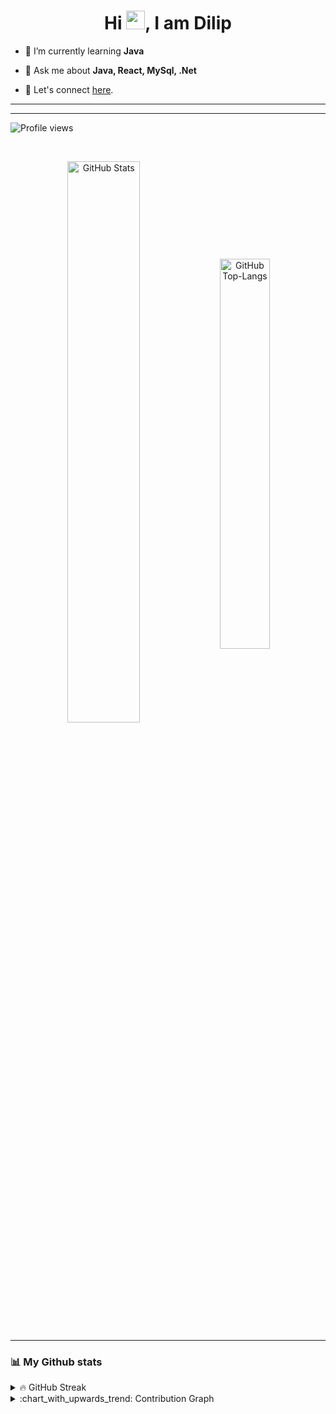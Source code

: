 <h1 align="center">Hi <img src="https://raw.githubusercontent.com/MartinHeinz/MartinHeinz/master/wave.gif" width="30px">, I am Dilip</h1>

- 🌱 I’m currently learning **Java**

- 💬 Ask me about **Java, React, MySql, .Net**

<!-- - 📫 How to reach me **dilip.k3912@gmail.com** -->

- 🎉 Let's connect [here](https://www.linkedin.com/in/dilip-kumar-6640b1158/).

<hr>
<!--
<h2 align="center"> ⚡️ Technology Stacks </h2>
<br>
<p align="left"> 
  <a href="https://getbootstrap.com" target="_blank" rel="noreferrer"> <img src="https://raw.githubusercontent.com/devicons/devicon/master/icons/bootstrap/bootstrap-plain-wordmark.svg" alt="bootstrap" width="40" height="40"/> </a> 
  <a href="https://www.w3schools.com/cs/" target="_blank" rel="noreferrer"> <img src="https://raw.githubusercontent.com/devicons/devicon/master/icons/csharp/csharp-original.svg" alt="csharp" width="40" height="40"/> </a> 
  <a href="https://www.w3schools.com/css/" target="_blank" rel="noreferrer"> <img src="https://raw.githubusercontent.com/devicons/devicon/master/icons/css3/css3-original-wordmark.svg" alt="css3" width="40" height="40"/> </a> 
  <a href="https://www.docker.com/" target="_blank" rel="noreferrer"> <img src="https://raw.githubusercontent.com/devicons/devicon/master/icons/docker/docker-original-wordmark.svg" alt="docker" width="40" height="40"/> </a> 
  <a href="https://dotnet.microsoft.com/" target="_blank" rel="noreferrer"> <img src="https://raw.githubusercontent.com/devicons/devicon/master/icons/dot-net/dot-net-original-wordmark.svg" alt="dotnet" width="40" height="40"/> </a> 
  <a href="https://git-scm.com/" target="_blank" rel="noreferrer"> <img src="https://www.vectorlogo.zone/logos/git-scm/git-scm-icon.svg" alt="git" width="40" height="40"/> </a> 
  <a href="https://www.w3.org/html/" target="_blank" rel="noreferrer"> <img src="https://raw.githubusercontent.com/devicons/devicon/master/icons/html5/html5-original-wordmark.svg" alt="html5" width="40" height="40"/> </a> 
  <a href="https://www.java.com" target="_blank" rel="noreferrer"> <img src="https://raw.githubusercontent.com/devicons/devicon/master/icons/java/java-original.svg" alt="java" width="40" height="40"/> </a> 
  <a href="https://developer.mozilla.org/en-US/docs/Web/JavaScript" target="_blank" rel="noreferrer"> <img src="https://raw.githubusercontent.com/devicons/devicon/master/icons/javascript/javascript-original.svg" alt="javascript" width="40" height="40"/> </a> 
  <a href="https://www.jenkins.io" target="_blank" rel="noreferrer"> <img src="https://www.vectorlogo.zone/logos/jenkins/jenkins-icon.svg" alt="jenkins" width="40" height="40"/> </a> 
  <a href="https://kubernetes.io" target="_blank" rel="noreferrer"> <img src="https://www.vectorlogo.zone/logos/kubernetes/kubernetes-icon.svg" alt="kubernetes" width="40" height="40"/> </a> 
  <a href="https://www.linux.org/" target="_blank" rel="noreferrer"> <img src="https://raw.githubusercontent.com/devicons/devicon/master/icons/linux/linux-original.svg" alt="linux" width="40" height="40"/> </a> 
  <a href="https://www.mongodb.com/" target="_blank" rel="noreferrer"> <img src="https://raw.githubusercontent.com/devicons/devicon/master/icons/mongodb/mongodb-original-wordmark.svg" alt="mongodb" width="40" height="40"/> </a> 
  <a href="https://www.mysql.com/" target="_blank" rel="noreferrer"> <img src="https://raw.githubusercontent.com/devicons/devicon/master/icons/mysql/mysql-original-wordmark.svg" alt="mysql" width="40" height="40"/> </a> 
  <a href="https://nodejs.org" target="_blank" rel="noreferrer"> <img src="https://raw.githubusercontent.com/devicons/devicon/master/icons/nodejs/nodejs-original-wordmark.svg" alt="nodejs" width="40" height="40"/> </a> 
  <a href="https://postman.com" target="_blank" rel="noreferrer"> <img src="https://www.vectorlogo.zone/logos/getpostman/getpostman-icon.svg" alt="postman" width="40" height="40"/> </a> 
  <a href="https://reactjs.org/" target="_blank" rel="noreferrer"> <img src="https://raw.githubusercontent.com/devicons/devicon/master/icons/react/react-original-wordmark.svg" alt="react" width="40" height="40"/> </a> 
  <a href="https://redux.js.org" target="_blank" rel="noreferrer"> <img src="https://raw.githubusercontent.com/devicons/devicon/master/icons/redux/redux-original.svg" alt="redux" width="40" height="40"/> </a> 
  <a href="https://spring.io/" target="_blank" rel="noreferrer"> <img src="https://www.vectorlogo.zone/logos/springio/springio-icon.svg" alt="spring" width="40" height="40"/> </a> 
</p>
-->

<hr>

![Profile views](https://gpvc.arturio.dev/Dilip2116)

<br />

<!-- GitHub Readme Streak Stats & Most used languages - https://github.com/coding-geek21/github-readme-streak-stats -->

<p align="center">
<img src="https://github-readme-stats.vercel.app/api?username=Dilip2116&show_icons=true&theme=jolly" alt="GitHub Stats" align="center" width="48%" />
  <img src="https://github-readme-stats.vercel.app/api/top-langs/?username=Dilip2116&layout=compact&theme=jolly&langs_count=10" alt="GitHub Top-Langs" align="center" width="40%" />
 </p>

<hr>

### 📊 My Github stats

<details>
  <summary>🔥 GitHub Streak</summary>
  <br/>
   <a href="https://github.com/Dilip2116/github-readme-streak-stats">
   <img title="🔥 Get streak stats for your profile at git.io/streak-stats" alt="pritam's streak" src="https://github-readme-streak-stats.herokuapp.com/?user=Dilip2116&theme=jolly&hide_border=true"/>
  </a>
  <br/>
</details>

<details>
   <summary>:chart_with_upwards_trend: Contribution Graph </summary>
   <br/>
   <a href="https://github.com/ashutosh00710/github-readme-activity-graph"><img alt="pritam's Activity Graph" src="https://activity-graph.herokuapp.com/graph?username=Dilip2116&bg_color=1F222E&color=F8D866&line=F85D7F&point=FFFFFF&hide_border=true" /></a>
</details>

<!--
**Dilip2116/Dilip2116** is a ✨ _special_ ✨ repository because its `README.md` (this file) appears on your GitHub profile.

Here are some ideas to get you started:

- 🔭 I’m currently working on ...
- 🌱 I’m currently learning Java programming
- 👯 I’m looking to collaborate on ...
- 🤔 I’m looking for help with ...
- 💬 Ask me about ...
- 📫 How to reach me: ...
- 😄 Pronouns: ...
- ⚡ Fun fact: ...
-->
